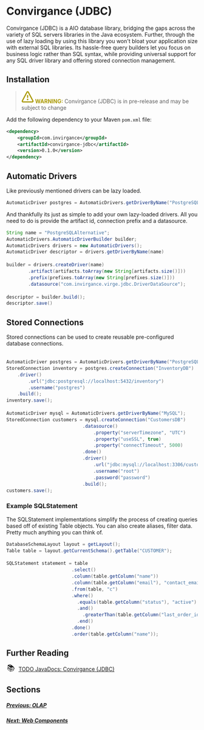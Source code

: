 # Convirgance (JDBC)

Convirgance (JDBC) is a AIO database library, bridging the gaps across the variety of SQL servers libraries in the Java ecosystem. Further, through the use of lazy loading by using this library you won't bloat your application size with external SQL libraries. Its hassle-free query builders let you focus on business logic rather than SQL syntax, while providing universal support for any SQL driver library and offering stored connection management.

## Installation

> ![WARNING](images/warning.svg) **<font color="#AA9900">WARNING:</font>**
> Convirgance (JDBC) is in pre-release and may be subject to change

Add the following dependency to your Maven `pom.xml` file:

```xml
<dependency>
    <groupId>com.invirgance</groupId>
    <artifactId>convirgance-jdbc</artifactId>
    <version>0.1.0</version>
</dependency>
```

## Automatic Drivers

Like previously mentioned drivers can be lazy loaded.

```java
AutomaticDriver postgres = AutomaticDrivers.getDriverByName("PostgreSQL");
```

And thankfully its just as simple to add your own lazy-loaded drivers. All you need to do is provide the artifact id, connection prefix and a datasource.

```java
String name = "PostgreSQLAlternative";
AutomaticDrivers.AutomaticDriverBuilder builder;
AutomaticDrivers drivers = new AutomaticDrivers();
AutomaticDriver descriptor = drivers.getDriverByName(name)

builder = drivers.createDriver(name)
        .artifact(artifacts.toArray(new String[artifacts.size()]))
        .prefix(prefixes.toArray(new String[prefixes.size()]))
        .datasource("com.invirgance.virge.jdbc.DriverDataSource");

descriptor = builder.build();
descriptor.save()
```

## Stored Connections

Stored connections can be used to create reusable pre-configured database connections.

```java

AutomaticDriver postgres = AutomaticDrivers.getDriverByName("PostgreSQL");
StoredConnection inventory = postgres.createConnection("InventoryDB")
    .driver()
        .url("jdbc:postgresql://localhost:5432/inventory")
        .username("postgres")
    .build();
inventory.save();

AutomaticDriver mysql = AutomaticDrivers.getDriverByName("MySQL");
StoredConnection customers = mysql.createConnection("CustomersDB")
                            .datasource()
                                .property("serverTimezone", "UTC")
                                .property("useSSL", true)
                                .property("connectTimeout", 5000)
                            .done()
                            .driver()
                                .url("jdbc:mysql://localhost:3306/customers")
                                .username("root")
                                .password("password")
                            .build();
customers.save();
```

### Example SQLStatement

The SQLStatement implementations simplify the process of creating queries based off of existing Table objects. You can also create aliases, filter data. Pretty much anything you can think of.

```java
DatabaseSchemaLayout layout = getLayout();
Table table = layout.getCurrentSchema().getTable("CUSTOMER");

SQLStatement statement = table
                        .select()
                        .column(table.getColumn("name"))
                        .column(table.getColumn("email"), "contact_email")
                        .from(table, "c")
                        .where()
                          .equals(table.getColumn("status"), "active")
                          .and()
                            .greaterThan(table.getColumn("last_order_id"), 8)
                          .end()
                        .done()
                        .order(table.getColumn("name"));

```

## Further Reading

<!-- TODO add public java doc link -->
<div style="display: flex; align-items: center; gap: 8px; margin-bottom: 16px">
  <span style="display: flex; align-items: center; justify-content: center;font-size:20px; width: 24px; height: 24px">📚</span>
  <a href="https://docs.invirgance.com/javadocs/convirgance/latest/com/invirgance/convirgance/dbms/package-summary.html">TODO JavaDocs: Convirgance (JDBC)</a>
</div>

## Sections

##### [Previous: OLAP](./olap?id=online-analytical-processing-olap)

##### [Next: Web Components](./convirgance-web?id=convirgance-web)

